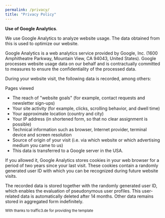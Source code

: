 ```yaml
---
permalink: /privacy/
title: "Privacy Policy"
---
```



**Use of Google Analytics**.

We use Google Analytics to analyze website usage. The data obtained from this is used to optimize our website. 

Google Analytics is a web analytics service provided by Google, Inc. (1600 Amphitheatre Parkway, Mountain View, CA 94043, United States). Google processes website usage data on our behalf and is contractually committed to measures to ensure the confidentiality of the processed data.

During your website visit, the following data is recorded, among others:

Pages viewed
- The reach of "website goals" (for example, contact requests and newsletter sign-ups)
- Your site activity (for example, clicks, scrolling behavior, and dwell time)
- Your approximate location (country and city)
- Your IP address (in shortened form, so that no clear assignment is possible)
- Technical information such as browser, Internet provider, terminal device and screen resolution
- Source of origin of your visit (i.e. via which website or which advertising medium you came to us)
- This data is transferred to a Google server in the USA. 

If you allowed it, Google Analytics stores cookies in your web browser for a period of two years since your last visit. These cookies contain a randomly generated user ID with which you can be recognized during future website visits.

The recorded data is stored together with the randomly generated user ID, which enables the evaluation of pseudonymous user profiles. This user-related data is automatically deleted after 14 months. Other data remains stored in aggregated form indefinitely.


<sub> With thanks to traffic3.de for providing the template </sub>